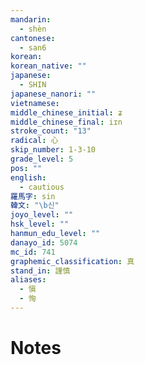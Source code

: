 ```yaml
---
mandarin:
  - shèn
cantonese:
  - san6
korean:
korean_native: ""
japanese:
  - SHIN
japanese_nanori: ""
vietnamese:
middle_chinese_initial: ʑ
middle_chinese_final: iɪn
stroke_count: "13"
radical: 心
skip_number: 1-3-10
grade_level: 5
pos: ""
english:
  - cautious
羅馬字: sin
韓文: "\b신"
joyo_level: ""
hsk_level: ""
hanmun_edu_level: ""
danayo_id: 5074
mc_id: 741
graphemic_classification: 真
stand_in: 謹慎
aliases:
  - 愼
  - 恂
---
```


# Notes
